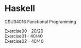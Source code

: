 # Haskell
CSU34016 Functional Programming

Exercise00 - 20/20 <br />
Exercise01 - 40/40 <br />
Exercise02 - 40/40  
